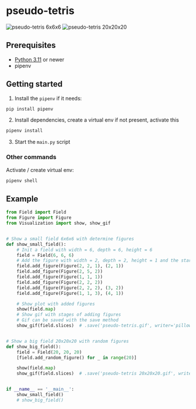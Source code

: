 # pseudo-tetris
![pseudo-tetris 6x6x6](https://user-images.githubusercontent.com/37639183/208301756-c1e56771-5139-4c1a-8699-5fe57a4ba4c5.gif)
![pseudo-tetris 20x20x20](https://user-images.githubusercontent.com/37639183/208301776-cfff6aa8-ba2d-476c-a990-e343275a2016.gif)

## Prerequisites

* [Python 3.11](https://www.python.org/downloads/) or newer
* pipenv

## Getting started

1. Install the `pipenv` if it needs:

```sh
pip install pipenv
```

2. Install dependencies, create a virtual env if not present, activate this

```sh
pipenv install
```

3. Start the `main.py` script

### Other commands

Activate / create virtual env:

```sh
pipenv shell
```

## Example

```python
from Field import Field
from Figure import Figure
from Visualization import show, show_gif


# Show a small field 6x6x6 with determine figures
def show_small_field():
    # Init a field with width = 6, depth = 6, height = 6
    field = Field(6, 6, 6)
    # Add the figure with width = 2, depth = 2, height = 1 and the start position width = 2, depth = 1 of field
    field.add_figure(Figure(2, 2, 1), (2, 1))
    field.add_figure(Figure(2, 5, 2))
    field.add_figure(Figure(1, 1, 1))
    field.add_figure(Figure(2, 2, 2))
    field.add_figure(Figure(2, 2, 2), (3, 2))
    field.add_figure(Figure(1, 1, 3), (4, 1))

    # Show plot with added figures
    show(field.map)
    # Show gif with stages of adding figures 
    # Gif can be saved with the save method
    show_gif(field.slices)  # .save('pseudo-tetris.gif', writer='pillow', fps=5)


# Show a big field 20x20x20 with random figures
def show_big_field():
    field = Field(20, 20, 20)
    [field.add_random_figure() for _ in range(20)]

    show(field.map)
    show_gif(field.slices)  # .save('pseudo-tetris 20x20x20.gif', writer='pillow', fps=30)


if __name__ == '__main__':
    show_small_field()
    # show_big_field()

```